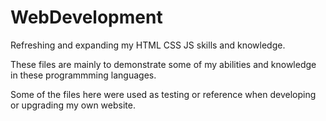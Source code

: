 # WebDevelopment
Refreshing and expanding my HTML CSS JS skills and knowledge.

These files are mainly to demonstrate some of my abilities and knowledge in these programmming languages.

Some of the files here were used as testing or reference when developing or upgrading my own website.
